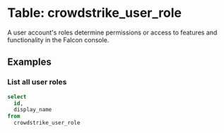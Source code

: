# Table: crowdstrike_user_role

A user account's roles determine permissions or access to features and functionality in the Falcon console.

## Examples

### List all user roles

```sql
select
  id,
  display_name
from
  crowdstrike_user_role
```
